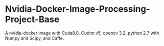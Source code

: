 # Nvidia-Docker-Image-Processing-Project-Base
A nvidia-docker image with Cuda8.0, Cudnn v5, opencv 3.2, python 2.7 with Numpy and Scipy, and Caffe.
